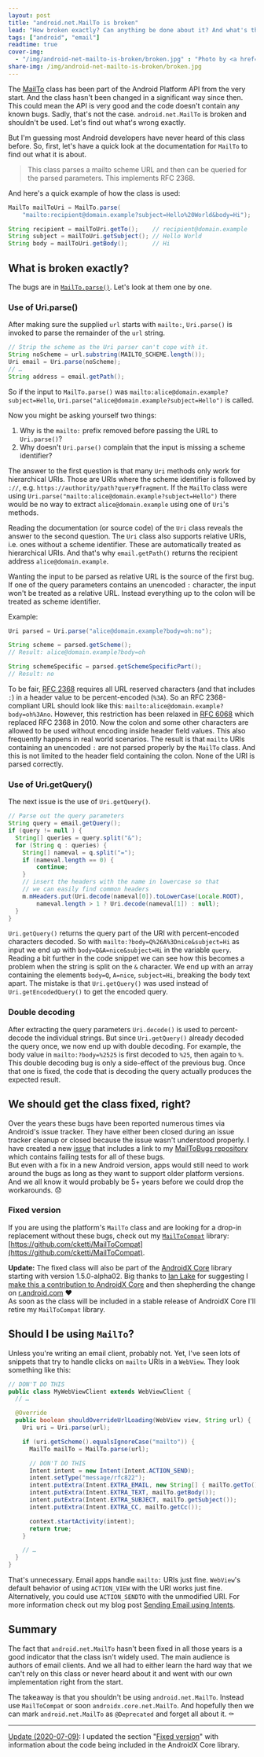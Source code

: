 ```yaml
---
layout: post
title: "android.net.MailTo is broken"
lead: "How broken exactly? Can anything be done about it? And what's this for anyway? All questions that will be answered in this post."
tags: ["android", "email"]
readtime: true
cover-img:
  - "/img/android-net-mailto-is-broken/broken.jpg" : "Photo by <a href='https://unsplash.com/@ruben244?utm_source=unsplash&amp;utm_medium=referral&amp;utm_content=creditCopyText'>Ruben Mishchuk</a> on <a href='https://unsplash.com/photos/EC5AQfxgxdE'>Unsplash</a>"
share-img: /img/android-net-mailto-is-broken/broken.jpg
---
```


The [MailTo](https://developer.android.com/reference/android/net/MailTo) class has been part of the Android Platform API from the very start.
And the class hasn't been changed in a significant way since then. This could mean the API is very good and the code doesn't contain any known bugs.
Sadly, that's not the case. `android.net.MailTo` is broken and shouldn't be used. Let's find out what's wrong exactly.

But I'm guessing most Android developers have never heard of this class before. So, first, let's have a quick look at the documentation for `MailTo` to find out what it is about.

> This class parses a mailto scheme URL and then can be queried for the parsed parameters. This implements RFC 2368.

And here's a quick example of how the class is used:

```java
MailTo mailToUri = MailTo.parse(
    "mailto:recipient@domain.example?subject=Hello%20World&body=Hi");

String recipient = mailToUri.getTo();    // recipient@domain.example
String subject = mailToUri.getSubject(); // Hello World
String body = mailToUri.getBody();       // Hi
```

## What is broken exactly?

The bugs are in [`MailTo.parse()`](https://android.googlesource.com/platform/frameworks/base/+/6090995951c6e2e4dcf38102f01793f8a94166e1/core/java/android/net/MailTo.java#64). Let's look at them one by one.

### Use of Uri.parse()

After making sure the supplied `url` starts with `mailto:`, `Uri.parse()` is invoked to parse the remainder of the `url` string.

```java
// Strip the scheme as the Uri parser can't cope with it.
String noScheme = url.substring(MAILTO_SCHEME.length());
Uri email = Uri.parse(noScheme);
// …
String address = email.getPath();
```

So if the input to `MailTo.parse()` was `mailto:alice@domain.example?subject=Hello`, `Uri.parse("alice@domain.example?subject=Hello")` is called.

Now you might be asking yourself two things:

1. Why is the `mailto:` prefix removed before passing the URL to `Uri.parse()`?
2. Why doesn't `Uri.parse()` complain that the input is missing a scheme identifier?

The answer to the first question is that many `Uri` methods only work for hierarchical URIs. Those are URIs where the scheme identifier is followed by `://`, e.g. `https://authority/path?query#fragment`. If the `MailTo` class were using `Uri.parse("mailto:alice@domain.example?subject=Hello")` there would be no way to extract `alice@domain.example` using one of `Uri`'s methods.

Reading the documentation (or source code) of the `Uri` class reveals the answer to the second question. The `Uri` class also supports relative URIs, i.e. ones without a scheme identifier. These are automatically treated as hierarchical URIs. And that's why `email.getPath()` returns the recipient address `alice@domain.example`.

Wanting the input to be parsed as relative URL is the source of the first bug. If one of the query parameters contains an unencoded `:` character, the input won't be treated as a relative URL. Instead everything up to the colon will be treated as scheme identifier.

Example:
```java
Uri parsed = Uri.parse("alice@domain.example?body=oh:no");

String scheme = parsed.getScheme();                     
// Result: alice@domain.example?body=oh

String schemeSpecific = parsed.getSchemeSpecificPart();
// Result: no
```

To be fair, [RFC 2368](https://tools.ietf.org/html/rfc2368) requires all URL reserved characters (and that includes `:`) in a header value to be percent-encoded (`%3A`). So an RFC 2368-compliant URL should look like this: `mailto:alice@domain.example?body=oh%3Ano`.
However, this restriction has been relaxed in [RFC 6068](https://tools.ietf.org/html/rfc6068) which replaced RFC 2368 in 2010. Now the colon and some other characters are allowed to be used without encoding inside header field values. This also frequently happens in real world scenarios.
The result is that `mailto` URIs containing an unencoded `:` are not parsed properly by the `MailTo` class. And this is not limited to the header field containing the colon. None of the URI is parsed correctly.


### Use of Uri.getQuery()

The next issue is the use of `Uri.getQuery()`.

```java
// Parse out the query parameters
String query = email.getQuery();
if (query != null ) {
  String[] queries = query.split("&");
  for (String q : queries) {
    String[] nameval = q.split("=");
    if (nameval.length == 0) {
        continue;
    }
    // insert the headers with the name in lowercase so that
    // we can easily find common headers
    m.mHeaders.put(Uri.decode(nameval[0]).toLowerCase(Locale.ROOT),
        nameval.length > 1 ? Uri.decode(nameval[1]) : null);
  }
}
```

`Uri.getQuery()` returns the query part of the URI with percent-encoded characters decoded. So with `mailto:?body=Q%26A%3Dnice&subject=Hi` as input we end up with `body=Q&A=nice&subject=Hi` in the variable `query`. Reading a bit further in the code snippet we can see how this becomes a problem when the string is split on the `&` character. We end up with an array containing the elements `body=Q`, `A=nice`, `subject=Hi`, breaking the body text apart. The mistake is that `Uri.getQuery()` was used instead of `Uri.getEncodedQuery()` to get the encoded query.


### Double decoding

After extracting the query parameters `Uri.decode()` is used to percent-decode the individual strings. But since `Uri.getQuery()` already decoded the query once, we now end up with double decoding. For example, the body value in `mailto:?body=%2525` is first decoded to `%25`, then again to `%`.
This double decoding bug is only a side-effect of the previous bug. Once that one is fixed, the code that is decoding the query actually produces the expected result.


## We should get the class fixed, right?

Over the years these bugs have been reported numerous times via Android's issue tracker. They have either been closed during an issue tracker cleanup or closed because the issue wasn't understood properly. I have created a new [issue](https://issuetracker.google.com/issues/153161703) that includes a link to my [MailToBugs repository](https://github.com/cketti/MailToBugs) which contains failing tests for all of these bugs.  
But even with a fix in a new Android version, apps would still need to work around the bugs as long as they want to support older platform versions. And we all know it would probably be 5+ years before we could drop the workarounds. 😞

### Fixed version

If you are using the platform's `MailTo` class and are looking for a drop-in replacement without these bugs, check out my [`MailToCompat`](https://github.com/cketti/MailToCompat) library: [https://github.com/cketti/MailToCompat](https://github.com/cketti/MailToCompat).

**Update:** The fixed class will also be part of the [AndroidX Core](https://developer.android.com/jetpack/androidx/releases/core) library starting with version 1.5.0-alpha02. Big thanks to [Ian Lake](https://twitter.com/ianhlake) for suggesting I [make this a contribution to AndroidX Core](https://issuetracker.google.com/issues/159827506) and then shepherding the change on [r.android.com](https://android-review.googlesource.com/c/platform/frameworks/support/+/1349602) ❤️  
As soon as the class will be included in a stable release of AndroidX Core I'll retire my `MailToCompat` library.


## Should I be using `MailTo`?

Unless you're writing an email client, probably not. Yet, I've seen lots of snippets that try to handle clicks on `mailto` URIs in a `WebView`. They look something like this:

```java
// DON'T DO THIS
public class MyWebViewClient extends WebViewClient {
  // …

  @Override
  public boolean shouldOverrideUrlLoading(WebView view, String url) {
    Uri uri = Uri.parse(url);

    if (uri.getScheme().equalsIgnoreCase("mailto")) {
      MailTo mailTo = MailTo.parse(url);

      // DON'T DO THIS
      Intent intent = new Intent(Intent.ACTION_SEND);
      intent.setType("message/rfc822");
      intent.putExtra(Intent.EXTRA_EMAIL, new String[] { mailTo.getTo() });
      intent.putExtra(Intent.EXTRA_TEXT, mailTo.getBody());
      intent.putExtra(Intent.EXTRA_SUBJECT, mailTo.getSubject());
      intent.putExtra(Intent.EXTRA_CC, mailTo.getCc());

      context.startActivity(intent);
      return true;
    }

    // …
  }
}
```

That's unnecessary. Email apps handle `mailto:` URIs just fine. `WebView`'s default behavior of using `ACTION_VIEW` with the URI works just fine.
Alternatively, you could use `ACTION_SENDTO` with the unmodified URI. For more information check out my blog post [Sending Email using Intents](https://cketti.de/2016/01/08/sending-email-using-intents/).


## Summary

The fact that `android.net.MailTo` hasn't been fixed in all those years is a good indicator that the class isn't widely used. The main audience is authors of email clients. And we all had to either learn the hard way that we can't rely on this class or never heard about it and went with our own implementation right from the start.

The takeaway is that you shouldn't be using `android.net.MailTo`. Instead use `MailToCompat` or soon `androidx.core.net.MailTo`. And hopefully then we can mark `android.net.MailTo` as `@Deprecated` and forget all about it. ⚰️

---

[Update (2020-07-09)](https://github.com/cketti/cketti.github.io/commits/master/_posts/2020-06-22-android-net-mailto-is-broken.md): I updated the section "[Fixed version](#fixed-version)" with information about the code being included in the AndroidX Core library.
